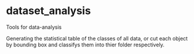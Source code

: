 # dataset_analysis
Tools for data-analysis

Generating the statistical table of the classes of all data, or cut each object by bounding box and classifys them into thier folder respectively.
